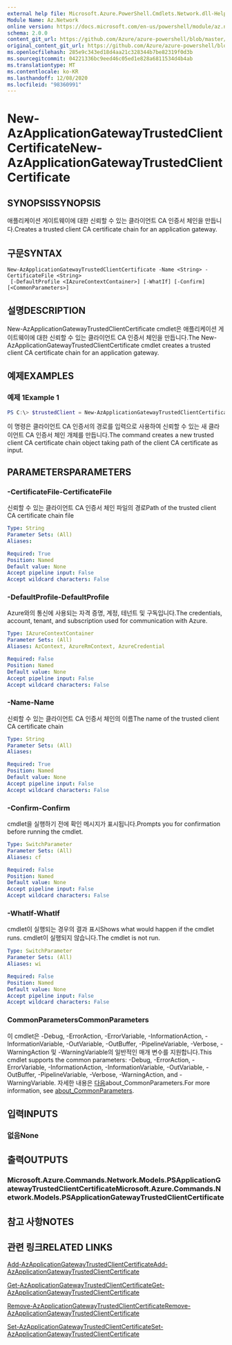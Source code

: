 ```yaml
---
external help file: Microsoft.Azure.PowerShell.Cmdlets.Network.dll-Help.xml
Module Name: Az.Network
online version: https://docs.microsoft.com/en-us/powershell/module/az.network/new-azapplicationgatewaytrustedclientcertificate
schema: 2.0.0
content_git_url: https://github.com/Azure/azure-powershell/blob/master/src/Network/Network/help/New-AzApplicationGatewayTrustedClientCertificate.md
original_content_git_url: https://github.com/Azure/azure-powershell/blob/master/src/Network/Network/help/New-AzApplicationGatewayTrustedClientCertificate.md
ms.openlocfilehash: 285e9c343ed18d4aa21c328344b7be82319f0d3b
ms.sourcegitcommit: 04221336bc9eed46c05ed1e828a6811534d4b4ab
ms.translationtype: MT
ms.contentlocale: ko-KR
ms.lasthandoff: 12/08/2020
ms.locfileid: "98360991"
---
```

# <span data-ttu-id="656c2-101">New-AzApplicationGatewayTrustedClientCertificate</span><span class="sxs-lookup"><span data-stu-id="656c2-101">New-AzApplicationGatewayTrustedClientCertificate</span></span>

## <span data-ttu-id="656c2-102">SYNOPSIS</span><span class="sxs-lookup"><span data-stu-id="656c2-102">SYNOPSIS</span></span>
<span data-ttu-id="656c2-103">애플리케이션 게이트웨이에 대한 신뢰할 수 있는 클라이언트 CA 인증서 체인을 만듭니다.</span><span class="sxs-lookup"><span data-stu-id="656c2-103">Creates a trusted client CA certificate chain for an application gateway.</span></span>

## <span data-ttu-id="656c2-104">구문</span><span class="sxs-lookup"><span data-stu-id="656c2-104">SYNTAX</span></span>

```
New-AzApplicationGatewayTrustedClientCertificate -Name <String> -CertificateFile <String>
 [-DefaultProfile <IAzureContextContainer>] [-WhatIf] [-Confirm] [<CommonParameters>]
```

## <span data-ttu-id="656c2-105">설명</span><span class="sxs-lookup"><span data-stu-id="656c2-105">DESCRIPTION</span></span>
<span data-ttu-id="656c2-106">New-AzApplicationGatewayTrustedClientCertificate cmdlet은 애플리케이션 게이트웨이에 대한 신뢰할 수 있는 클라이언트 CA 인증서 체인을 만듭니다.</span><span class="sxs-lookup"><span data-stu-id="656c2-106">The New-AzApplicationGatewayTrustedClientCertificate cmdlet creates a trusted client CA certificate chain for an application gateway.</span></span>

## <span data-ttu-id="656c2-107">예제</span><span class="sxs-lookup"><span data-stu-id="656c2-107">EXAMPLES</span></span>

### <span data-ttu-id="656c2-108">예제 1</span><span class="sxs-lookup"><span data-stu-id="656c2-108">Example 1</span></span>
```powershell
PS C:\> $trustedClient = New-AzApplicationGatewayTrustedClientCertificate -Name "ClientCert" -CertificateFile "C:\clientCAChain.cer"
```
<span data-ttu-id="656c2-109">이 명령은 클라이언트 CA 인증서의 경로를 입력으로 사용하여 신뢰할 수 있는 새 클라이언트 CA 인증서 체인 개체를 만듭니다.</span><span class="sxs-lookup"><span data-stu-id="656c2-109">The command creates a new trusted client CA certificate chain object taking path of the client CA certificate as input.</span></span>

## <span data-ttu-id="656c2-110">PARAMETERS</span><span class="sxs-lookup"><span data-stu-id="656c2-110">PARAMETERS</span></span>

### <span data-ttu-id="656c2-111">-CertificateFile</span><span class="sxs-lookup"><span data-stu-id="656c2-111">-CertificateFile</span></span>
<span data-ttu-id="656c2-112">신뢰할 수 있는 클라이언트 CA 인증서 체인 파일의 경로</span><span class="sxs-lookup"><span data-stu-id="656c2-112">Path of the trusted client CA certificate chain file</span></span>

```yaml
Type: String
Parameter Sets: (All)
Aliases:

Required: True
Position: Named
Default value: None
Accept pipeline input: False
Accept wildcard characters: False
```

### <span data-ttu-id="656c2-113">-DefaultProfile</span><span class="sxs-lookup"><span data-stu-id="656c2-113">-DefaultProfile</span></span>
<span data-ttu-id="656c2-114">Azure와의 통신에 사용되는 자격 증명, 계정, 테넌트 및 구독입니다.</span><span class="sxs-lookup"><span data-stu-id="656c2-114">The credentials, account, tenant, and subscription used for communication with Azure.</span></span>

```yaml
Type: IAzureContextContainer
Parameter Sets: (All)
Aliases: AzContext, AzureRmContext, AzureCredential

Required: False
Position: Named
Default value: None
Accept pipeline input: False
Accept wildcard characters: False
```

### <span data-ttu-id="656c2-115">-Name</span><span class="sxs-lookup"><span data-stu-id="656c2-115">-Name</span></span>
<span data-ttu-id="656c2-116">신뢰할 수 있는 클라이언트 CA 인증서 체인의 이름</span><span class="sxs-lookup"><span data-stu-id="656c2-116">The name of the trusted client CA certificate chain</span></span>

```yaml
Type: String
Parameter Sets: (All)
Aliases:

Required: True
Position: Named
Default value: None
Accept pipeline input: False
Accept wildcard characters: False
```

### <span data-ttu-id="656c2-117">-Confirm</span><span class="sxs-lookup"><span data-stu-id="656c2-117">-Confirm</span></span>
<span data-ttu-id="656c2-118">cmdlet을 실행하기 전에 확인 메시지가 표시됩니다.</span><span class="sxs-lookup"><span data-stu-id="656c2-118">Prompts you for confirmation before running the cmdlet.</span></span>

```yaml
Type: SwitchParameter
Parameter Sets: (All)
Aliases: cf

Required: False
Position: Named
Default value: None
Accept pipeline input: False
Accept wildcard characters: False
```

### <span data-ttu-id="656c2-119">-WhatIf</span><span class="sxs-lookup"><span data-stu-id="656c2-119">-WhatIf</span></span>
<span data-ttu-id="656c2-120">cmdlet이 실행되는 경우의 결과 표시</span><span class="sxs-lookup"><span data-stu-id="656c2-120">Shows what would happen if the cmdlet runs.</span></span>
<span data-ttu-id="656c2-121">cmdlet이 실행되지 않습니다.</span><span class="sxs-lookup"><span data-stu-id="656c2-121">The cmdlet is not run.</span></span>

```yaml
Type: SwitchParameter
Parameter Sets: (All)
Aliases: wi

Required: False
Position: Named
Default value: None
Accept pipeline input: False
Accept wildcard characters: False
```

### <span data-ttu-id="656c2-122">CommonParameters</span><span class="sxs-lookup"><span data-stu-id="656c2-122">CommonParameters</span></span>
<span data-ttu-id="656c2-123">이 cmdlet은 -Debug, -ErrorAction, -ErrorVariable, -InformationAction, -InformationVariable, -OutVariable, -OutBuffer, -PipelineVariable, -Verbose, -WarningAction 및 -WarningVariable의 일반적인 매개 변수를 지원합니다.</span><span class="sxs-lookup"><span data-stu-id="656c2-123">This cmdlet supports the common parameters: -Debug, -ErrorAction, -ErrorVariable, -InformationAction, -InformationVariable, -OutVariable, -OutBuffer, -PipelineVariable, -Verbose, -WarningAction, and -WarningVariable.</span></span> <span data-ttu-id="656c2-124">자세한 내용은 [다음](http://go.microsoft.com/fwlink/?LinkID=113216)about_CommonParameters.</span><span class="sxs-lookup"><span data-stu-id="656c2-124">For more information, see [about_CommonParameters](http://go.microsoft.com/fwlink/?LinkID=113216).</span></span>

## <span data-ttu-id="656c2-125">입력</span><span class="sxs-lookup"><span data-stu-id="656c2-125">INPUTS</span></span>

### <span data-ttu-id="656c2-126">없음</span><span class="sxs-lookup"><span data-stu-id="656c2-126">None</span></span>

## <span data-ttu-id="656c2-127">출력</span><span class="sxs-lookup"><span data-stu-id="656c2-127">OUTPUTS</span></span>

### <span data-ttu-id="656c2-128">Microsoft.Azure.Commands.Network.Models.PSApplicationGatewayTrustedClientCertificate</span><span class="sxs-lookup"><span data-stu-id="656c2-128">Microsoft.Azure.Commands.Network.Models.PSApplicationGatewayTrustedClientCertificate</span></span>

## <span data-ttu-id="656c2-129">참고 사항</span><span class="sxs-lookup"><span data-stu-id="656c2-129">NOTES</span></span>

## <span data-ttu-id="656c2-130">관련 링크</span><span class="sxs-lookup"><span data-stu-id="656c2-130">RELATED LINKS</span></span>

[<span data-ttu-id="656c2-131">Add-AzApplicationGatewayTrustedClientCertificate</span><span class="sxs-lookup"><span data-stu-id="656c2-131">Add-AzApplicationGatewayTrustedClientCertificate</span></span>](./Add-AzApplicationGatewayTrustedClientCertificate.md)

[<span data-ttu-id="656c2-132">Get-AzApplicationGatewayTrustedClientCertificate</span><span class="sxs-lookup"><span data-stu-id="656c2-132">Get-AzApplicationGatewayTrustedClientCertificate</span></span>](./Get-AzApplicationGatewayTrustedClientCertificate.md)

[<span data-ttu-id="656c2-133">Remove-AzApplicationGatewayTrustedClientCertificate</span><span class="sxs-lookup"><span data-stu-id="656c2-133">Remove-AzApplicationGatewayTrustedClientCertificate</span></span>](./Remove-AzApplicationGatewayTrustedClientCertificate.md)

[<span data-ttu-id="656c2-134">Set-AzApplicationGatewayTrustedClientCertificate</span><span class="sxs-lookup"><span data-stu-id="656c2-134">Set-AzApplicationGatewayTrustedClientCertificate</span></span>](./Set-AzApplicationGatewayTrustedClientCertificate.md)